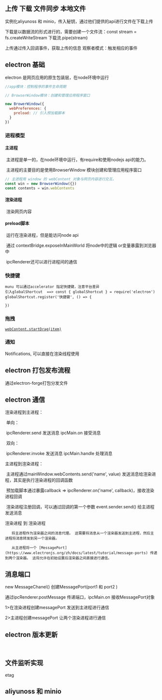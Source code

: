 ## 上传 下载 文件同步 本地文件

实例化aliyunoss 和 minio，传入秘钥，通过他们提供的api进行文件在下载上传

下载是以数据流的形式进行的，需要创建一个文件流：const stream =  fs.createWriteStream   下载流.pipe(stream)

上传通过传入回调事件，获取上传的信息
观察者模式：触发相应的事件

## electron 基础

electron 是网页应用的原生包装层，在node环境中运行

```js
//app模块：控制程序的事件生命周期

// BrowserWindow模块：创建和管理应用程序窗口

new BrowerWindow({
  webPreferences: {
    preload: // 引入预加载脚本
  }
})
```

### 进程模型

#### 主进程

​	主进程是单一的，在node环境中运行，有require和使用nodejs api的能力。

​	主进程的主要目的是使用BrowserWindow 模块创建和管理应用程序窗口

```js
// 主进程用 window 的 webContent 对象与网页内容进行交互。
const win = new BrowserWindow({})
const contents = win.webContents
```

#### 渲染进程

​	渲染网页内容

#### preload脚本

​	运行在渲染进程，但是能访问node api

​	通过 contextBridge.exposeInMainWorld 将node中的逻辑 or变量暴露到浏览器中

​	ipcRenderer还可以进行进程间的通信

### 快捷键

```
munu 可以通过accelerator 指定快捷键，注意平台差异
引入globalShortcut  ==> const { globalShortcut } = require('electron')
globalShortcut.register('快捷键', () => {

})
```

### 拖拽

[`webContent.startDrag(item)`](https://www.electronjs.org/zh/docs/latest/api/web-contents#contentsstartdragitem) 

### 通知

 Notifications, 可以直接在渲染线程使用

## electron 打包发布流程

通过electron-forge打包分发文件

## electron 通信

渲染进程到主进程：

​	单向：

​		ipcRenderer.send 发送消息   ipcMain.on 接受消息

​	双向：

​		ipcRenderer.invoke 发送消息   ipcMain.handle 处理消息

主进程到渲染进程：

​		主进程通过mainWindow.webContents.send('name', value) 发送消息给渲染进程，其实是执行渲染进程的回调函数

​		预加载脚本通过暴露callback =>  ipcRenderer.on('name', callback)，接收渲染进程回调

​		渲染进程注册回调，可以通过回调的第一个参数 event.sender.send() 给主进程发送消息

渲染进程 到 渲染进程

 	   将主进程作为渲染器之间的消息代理。 这需要将消息从一个渲染器发送到主进程，然后主进程将消息转发到另一个渲染器。

 	   从主进程将一个 [MessagePort](https://www.electronjs.org/zh/docs/latest/tutorial/message-ports) 传递到两个渲染器。 这将允许在初始设置后渲染器之间直接进行通信。

## 消息端口

new MessageChanel() 创建MessagePort(port1 和 port2 )

通过ipcRenderer.postMessage 传递端口，ipcMain.on 接收MessagePort对象

1>在渲染进程创建messagePort 发送到主进程进行通信

2>主进程创建messagePort 让两个渲染进程进行通信

## electron 版本更新

​	



## 文件监听实现

 etag

## aliyunoss 和 minio